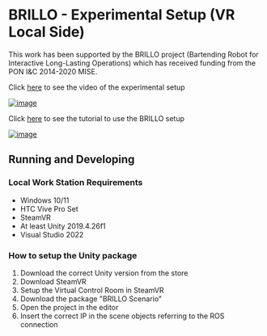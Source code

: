 # BRILLO - Experimental Setup (VR Local Side)

This work has been supported by the BRILLO project (Bartending Robot for Interactive Long-Lasting Operations) which has received funding from the PON I&C 2014-2020 MISE. 

Click [here](https://youtu.be/TswIHnw6SZU) to see the video of the experimental setup

[![image](https://github.com/MarcoGallipoli/BRILLO_Experimental-Setup/assets/114300604/2247ebfa-296c-4af9-8cda-7ce70d430466)
](https://youtu.be/TswIHnw6SZU)

Click [here](https://youtu.be/N-BpNpUDd4Y) to see the tutorial to use the BRILLO setup

[![image](https://github.com/MarcoGallipoli/BRILLO_Experimental-Setup/assets/114300604/4ac98379-5f5e-4d1d-986a-183565bf440a)
](https://youtu.be/N-BpNpUDd4Y
)


## Running and Developing

### Local Work Station Requirements
- Windows 10/11
- HTC Vive Pro Set
- SteamVR
- At least Unity 2019.4.26f1
- Visual Studio 2022

### How to setup the Unity package
1. Download the correct Unity version from the store
2. Download SteamVR
3. Setup the Virtual Control Room in SteamVR
4. Download the package "BRILLO Scenario"
5. Open the project in the editor
6. Insert the correct IP in the scene objects referring to the ROS connection
